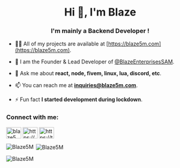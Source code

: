 <h1 align="center">Hi 👋, I'm Blaze </h1>
<h3 align="center">I'm mainly a Backend Developer !</h3>

- 👨‍💻 All of my projects are available at [https://blaze5m.com](https://blaze5m.com).

- 📝 I am the Founder & Lead Developer of [@BlazeEnterprisesSAM](https://github.com/BlazeEnterprisesSAM).

- 💬 Ask me about **react, node, fivem, linux, lua, discord, etc**.

- 📫 You can reach me at **inquiries@blaze5m.com**.

- ⚡ Fun fact **I started development during lockdown**.


<h3 align="left">Connect with me:</h3>
<p align="left">
<a href="https://linkedin.com/in/blaze5M" target="blank"><img align="center" src="https://raw.githubusercontent.com/rahuldkjain/github-profile-readme-generator/master/src/images/icons/Social/linked-in-alt.svg" alt="blaze5m" height="30" width="40" /></a>
<a href="https://discord.gg/blaze5M" target="blank"><img align="center" src="https://raw.githubusercontent.com/rahuldkjain/github-profile-readme-generator/master/src/images/icons/Social/discord.svg" alt="https://discord.gg/" height="30" width="40" /></a>
<a href="https://twitter.com/blaze5M" target="blank"><img align="center" src="https://raw.githubusercontent.com/rahuldkjain/github-profile-readme-generator/master/src/images/icons/Social/twitter.svg" alt="https://twitter.com/" height="30" width="40" /></a>
</p>

<p><img align="left" src="https://github-readme-stats.vercel.app/api/top-langs?username=Blaze5M&show_icons=true&locale=en&layout=compact" alt="Blaze5M" /></p>

<p>&nbsp;<img align="center" src="https://github-readme-stats.vercel.app/api?username=Blaze5M&show_icons=true&locale=en" alt="Blaze5M" /></p>

<p><img align="center" src="https://github-readme-streak-stats.herokuapp.com/?user=Blaze5M&" alt="Blaze5M" /></p>
